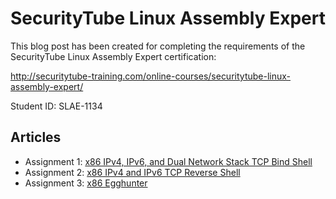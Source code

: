 # SecurityTube Linux Assembly Expert

This blog post has been created for completing the requirements of the SecurityTube Linux Assembly Expert certification:

http://securitytube-training.com/online-courses/securitytube-linux-assembly-expert/

Student ID: SLAE-1134

## Articles

* Assignment 1: [x86 IPv4, IPv6, and Dual Network Stack TCP Bind Shell](https://deceiveyour.team/2018/08/19/tcp-ipv4-ipv6-and-dual-stack-bind-shell/)
* Assignment 2: [x86 IPv4 and IPv6 TCP Reverse Shell](https://deceiveyour.team/2018/08/26/tcp-ipv4-and-ipv6-reverse-shell/)
* Assignment 3: [x86 Egghunter](https://deceiveyour.team/2018/08/27/x86-egghunter/)
